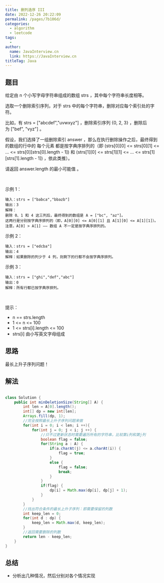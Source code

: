 ```yaml
---
title: 删列造序 III
date: 2022-12-26 20:22:09
permalink: /pages/7b106d/
categories:
  - algorithm
  - leetcode
tags:
  - 
author: 
  name: JavaInterview.cn
  link: https://JavaInterview.cn
titleTag: Java
---
```



## 题目

给定由 n 个小写字母字符串组成的数组 strs ，其中每个字符串长度相等。

选取一个删除索引序列，对于 strs 中的每个字符串，删除对应每个索引处的字符。

比如，有 strs = ["abcdef","uvwxyz"] ，删除索引序列 {0, 2, 3} ，删除后为 ["bef", "vyz"] 。

假设，我们选择了一组删除索引 answer ，那么在执行删除操作之后，最终得到的数组的行中的 每个元素 都是按字典序排列的（即 (strs[0][0] <= strs[0][1] <= ... <= strs[0][strs[0].length - 1]) 和 (strs[1][0] <= strs[1][1] <= ... <= strs[1][strs[1].length - 1]) ，依此类推）。

请返回 answer.length 的最小可能值 。

 

示例 1：

    输入：strs = ["babca","bbazb"]
    输出：3
    解释：
    删除 0、1 和 4 这三列后，最终得到的数组是 A = ["bc", "az"]。
    这两行是分别按字典序排列的（即，A[0][0] <= A[0][1] 且 A[1][0] <= A[1][1]）。
    注意，A[0] > A[1] —— 数组 A 不一定是按字典序排列的。
示例 2：

    输入：strs = ["edcba"]
    输出：4
    解释：如果删除的列少于 4 列，则剩下的行都不会按字典序排列。
示例 3：

    输入：strs = ["ghi","def","abc"]
    输出：0
    解释：所有行都已按字典序排列。
 

提示：

- n == strs.length
- 1 <= n <= 100
- 1 <= strs[i].length <= 100
- strs[i] 由小写英文字母组成

## 思路

最长上升子序列问题！



## 解法
```java

class Solution {
    public int minDeletionSize(String[] A) {
        int len = A[0].length();
        int[] dp = new int[len];
        Arrays.fill(dp, 1);  
        //完全按照最长上升子序列问题来做                  
        for(int i = 0; i < len; i ++){
            for(int j = 0; j < i; j ++) {
                //只不过更新状态时需要遍历所有的字符串，比较第i列和第j列
                boolean flag = false;
                for(String a : A) {
                    if(a.charAt(j) <= a.charAt(i)) {
                        flag = true;
                    }
                    else {
                        flag = false;
                        break;
                    }
                }
                if(flag) {
                    dp[i] = Math.max(dp[i], dp[j] + 1);
                }                   
            }
        }
        //找出符合条件的最长上升子序列：即需要保留的列数
        int keep_len = 0;
        for(int d : dp) {
            keep_len = Math.max(d, keep_len);
        }
        //返回需要删除的列数
        return len - keep_len;
    }
}
```

## 总结

- 分析出几种情况，然后分别对各个情况实现 
